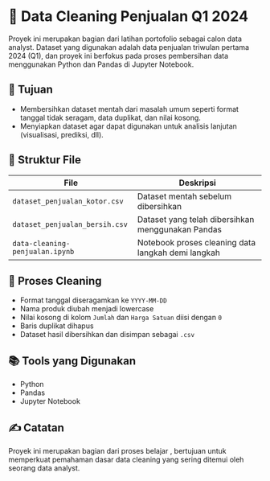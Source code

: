 # 🧼 Data Cleaning Penjualan Q1 2024

Proyek ini merupakan bagian dari latihan portofolio sebagai calon data analyst. Dataset yang digunakan adalah data penjualan triwulan pertama 2024 (Q1), dan proyek ini berfokus pada proses pembersihan data menggunakan Python dan Pandas di Jupyter Notebook.

## 🎯 Tujuan
- Membersihkan dataset mentah dari masalah umum seperti format tanggal tidak seragam, data duplikat, dan nilai kosong.
- Menyiapkan dataset agar dapat digunakan untuk analisis lanjutan (visualisasi, prediksi, dll).

## 📁 Struktur File
| File                          | Deskripsi                                      |
|------------------------------|------------------------------------------------|
| `dataset_penjualan_kotor.csv` | Dataset mentah sebelum dibersihkan             |
| `dataset_penjualan_bersih.csv`| Dataset yang telah dibersihkan menggunakan Pandas |
| `data-cleaning-penjualan.ipynb` | Notebook proses cleaning data langkah demi langkah |

## 🔧 Proses Cleaning
- Format tanggal diseragamkan ke `YYYY-MM-DD`
- Nama produk diubah menjadi lowercase
- Nilai kosong di kolom `Jumlah` dan `Harga Satuan` diisi dengan `0`
- Baris duplikat dihapus
- Dataset hasil dibersihkan dan disimpan sebagai `.csv`

## 📚 Tools yang Digunakan
- Python
- Pandas
- Jupyter Notebook

## ✍️ Catatan
Proyek ini merupakan bagian dari proses belajar , bertujuan untuk memperkuat pemahaman dasar data cleaning yang sering ditemui oleh seorang data analyst.

